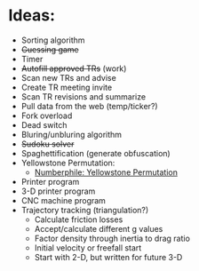 # Ideas:

* Sorting algorithm
* ~~Guessing game~~
* Timer
* ~~Autofill approved TRs~~ (work)
* Scan new TRs and advise
* Create TR meeting invite
* Scan TR revisions and summarize
* Pull data from the web (temp/ticker?)
* Fork overload
* Dead switch
* Bluring/unbluring algorithm
* ~~Sudoku solver~~
* Spaghettification (generate obfuscation)
* Yellowstone Permutation:
  * [Numberphile: Yellowstone Permutation](https://www.youtube.com/watch?v=DUaqiM1bGX4)
* Printer program
* 3-D printer program
* CNC machine program
* Trajectory tracking (triangulation?)
  * Calculate friction losses
  * Accept/calculate different g values
  * Factor density through inertia to drag ratio
  * Initial velocity or freefall start
  * Start with 2-D, but written for future 3-D
